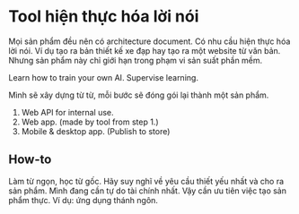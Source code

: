 # Tool hiện thực hóa lời nói

Mọi sản phẩm đều nên có architecture document. Có nhu cầu hiện thực hóa lời nói.
Ví dụ tạo ra bản thiết kế xe đạp hay tạo ra một website từ văn bản.
Nhưng sản phẩm này chỉ giới hạn trong phạm vi sản suất phần mềm.

Learn how to train your own AI. Supervise learning.

Mình sẽ xây dựng từ từ, mỗi bước sẽ đóng gói lại thành một sản phẩm.

1. Web API for internal use.
2. Web app. (made by tool from step 1.)
3. Mobile & desktop app. (Publish to store)

## How-to

Làm từ ngọn, học từ gốc.
Hãy suy nghĩ về yêu cầu thiết yếu nhất và cho ra sản phẩm.
Mình đang cần tự do tài chính nhất. Vậy cần ưu tiên việc tạo sản phẩm thực.
Ví dụ: ứng dụng thánh ngôn.
